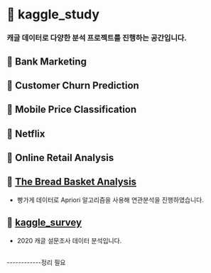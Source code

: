 # :page_with_curl: kaggle_study

### 캐글 데이터로 다양한 분석 프로젝트를 진행하는 공간입니다.

## :small_blue_diamond:  Bank Marketing

## :small_blue_diamond: Customer Churn Prediction

## :small_blue_diamond: Mobile Price Classification

## :small_blue_diamond: Netflix

## :small_blue_diamond: Online Retail Analysis

## :small_blue_diamond: [The Bread Basket Analysis](https://github.com/jaaaamj0711/kaggle_study/tree/master/The%20Bread%20Basket%20Analysis)
- 빵가게 데이터로 Apriori 알고리즘을 사용해 연관분석을 진행하였습니다.

## :small_blue_diamond: [kaggle_survey](https://github.com/jaaaamj0711/kaggle_study/tree/master/kaggle_survey)
- 2020 캐글 설문조사 데이터 분석입니다.

## 

------------정리 필요
